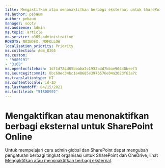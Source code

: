 ```yaml
---
title: Mengaktifkan atau menonaktifkan berbagi eksternal untuk SharePoint Online
ms.author: pebaum
author: pebaum
manager: scotv
ms.audience: Admin
ms.topic: article
ms.service: o365-administration
ROBOTS: NOINDEX, NOFOLLOW
localization_priority: Priority
ms.collection: Adm_O365
ms.custom:
- "9000191"
- "3168"
ms.openlocfilehash: 1df1d784d85bbaba2c1932b4d7bbae90448beef3
ms.sourcegitcommit: 8bc60ec34bc1e40685e3976576e04a2623f63a7c
ms.translationtype: HT
ms.contentlocale: id-ID
ms.lasthandoff: 04/15/2021
ms.locfileid: "51808902"
---
```

# <a name="turn-external-sharing-on-or-off-for-sharepoint-online"></a>Mengaktifkan atau menonaktifkan berbagi eksternal untuk SharePoint Online

Untuk mempelajari cara admin global dan SharePoint dapat mengubah pengaturan berbagi tingkat organisasi untuk SharePoint dan OneDrive, lihat [Mengaktifkan atau menonaktifkan berbagi eksternal](https://docs.microsoft.com/sharepoint/turn-external-sharing-on-or-off).
